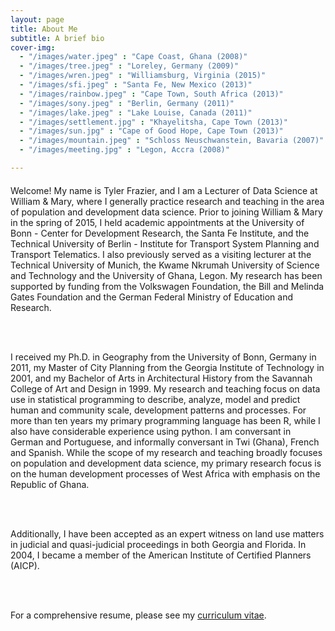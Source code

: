 ```yaml
---
layout: page
title: About Me
subtitle: A brief bio
cover-img: 
  - "/images/water.jpeg" : "Cape Coast, Ghana (2008)"
  - "/images/tree.jpeg" : "Loreley, Germany (2009)"
  - "/images/wren.jpeg" : "Williamsburg, Virginia (2015)"
  - "/images/sfi.jpeg" : "Santa Fe, New Mexico (2013)"
  - "/images/rainbow.jpeg" : "Cape Town, South Africa (2013)"
  - "/images/sony.jpeg" : "Berlin, Germany (2011)"
  - "/images/lake.jpeg" : "Lake Louise, Canada (2011)"
  - "/images/settlement.jpg" : "Khayelitsha, Cape Town (2013)"
  - "/images/sun.jpg" : "Cape of Good Hope, Cape Town (2013)"
  - "/images/mountain.jpeg" : "Schloss Neuschwanstein, Bavaria (2007)"
  - "/images/meeting.jpg" : "Legon, Accra (2008)"

---
```


<p style = "font-family: 'Open Sans', 'Helvetica Neue', Helvetica, Arial, sans-serif;
  font-size: 20px;
  font-weight: 400;
  margin-bottom: 15px;
  text-align: justify;">

Welcome! My name is Tyler Frazier, and I am a Lecturer of Data Science at William & Mary, where I generally practice research and teaching in the area of population and development data science.  Prior to joining William & Mary in the spring of 2015, I held academic appointments at the University of Bonn - Center for Development Research, the Santa Fe Institute, and the Technical University of Berlin - Institute for Transport System Planning and Transport Telematics. I also previously served as a visiting lecturer at the Technical University of Munich, the Kwame Nkrumah University of Science and Technology and the University of Ghana, Legon.  My research has been supported by funding from the Volkswagen Foundation, the Bill and Melinda Gates Foundation and the German Federal Ministry of Education and Research.

<br>
<br>

I received my Ph.D. in Geography from the University of Bonn, Germany in 2011, my Master of City Planning from the Georgia Institute of Technology in 2001, and my Bachelor of Arts in Architectural History from the Savannah College of Art and Design in 1999. My research and teaching focus on data use in statistical programming to describe, analyze, model and predict human and community scale, development patterns and processes. For more than ten years my primary programming language has been R, while I also have considerable experience using python.  I am conversant in German and Portuguese, and informally conversant in Twi (Ghana), French and Spanish.  While the scope of my research and teaching broadly focuses on population and development data science, my primary research focus is on the human development processes of West Africa with emphasis on the Republic of Ghana.

<br>
<br>

Additionally, I have been accepted as an expert witness on land use matters in judicial and quasi-judicial proceedings in both Georgia and Florida.  In 2004, I became a member of the American Institute of Certified Planners (AICP).

<br>
<br>

For a comprehensive resume, please see my [curriculum vitae](tyler-frazier.github.io).

</p>
